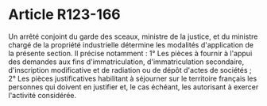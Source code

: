 # Article R123-166

Un arrêté conjoint du garde des sceaux, ministre de la justice, et du ministre chargé de la propriété industrielle détermine les modalités d'application de la présente section. Il précise notamment :   1° Les pièces à fournir à l'appui des demandes aux fins d'immatriculation, d'immatriculation secondaire, d'inscription modificative et de radiation ou de dépôt d'actes de sociétés ;   2° Les pièces justificatives habilitant à séjourner sur le territoire français les personnes qui doivent en justifier et, le cas échéant, les autorisant à exercer l'activité considérée.
